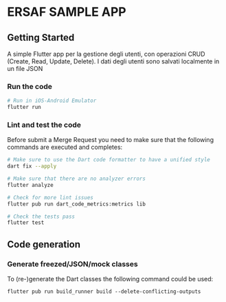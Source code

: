 # ERSAF SAMPLE APP

## Getting Started

A simple Flutter app per la gestione degli utenti, con operazioni CRUD (Create, Read, Update, Delete). I dati degli utenti sono salvati localmente in un file JSON

### Run the code

```bash
# Run in iOS-Android Emulator
flutter run
```

### Lint and test the code

Before submit a Merge Request you need to make sure that the following commands are executed and completes:

```bash
# Make sure to use the Dart code formatter to have a unified style
dart fix --apply

# Make sure that there are no analyzer errors
flutter analyze

# Check for more lint issues
flutter pub run dart_code_metrics:metrics lib

# Check the tests pass
flutter test
```

## Code generation

### Generate freezed/JSON/mock classes

To (re-)generate the Dart classes the following command could be used:

```shell
flutter pub run build_runner build --delete-conflicting-outputs
```